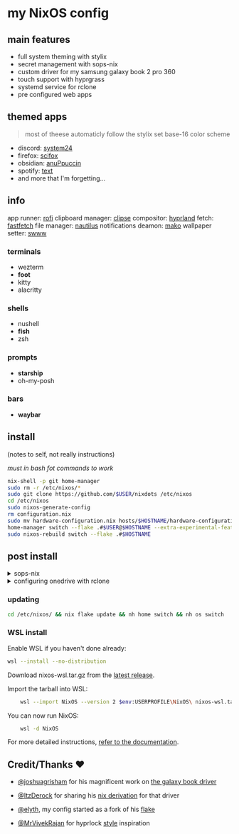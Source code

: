 # my NixOS config

## main features

- full system theming with stylix
- secret management with sops-nix
- custom driver for my samsung galaxy book 2 pro 360
- touch support with hyprgrass
- systemd service for rclone
- pre configured web apps

## themed apps
> most of theese automaticly follow the stylix set base-16 color scheme

- discord:  [system24](https://github.com/refact0r/system24)
- firefox:  [scifox](https://github.com/scientiac/scifox)
- obsidian: [anuPpuccin](https://github.com/AnubisNekhet/AnuPpuccin)
- spotify:  [text](https://github.com/spicetify/spicetify-themes/tree/master/text)
- and more that I'm forgetting...

## info

app runner:           [rofi](https://github.com/davatorium/rofi)
clipboard manager:    [clipse](https://github.com/savedra1/clipse)
compositor:           [hyprland](https://github.com/hyprwm/Hyprland)
fetch:                [fastfetch](https://github.com/fastfetch-cli/fastfetch)
file manager:         [nautilus](https://gitlab.gnome.org/GNOME/nautilus)
notifications deamon: [mako](https://github.com/emersion/mako)
wallpaper setter:     [swww](https://github.com/LGFae/swww)

### terminals

- wezterm
- **foot**
- kitty
- alacritty

### shells

- nushell
- **fish**
- zsh

### prompts

- **starship**
- oh-my-posh

### bars

- **waybar**

## install
(notes to self, not really instructions)

*must in bash fot commands to work*

```bash
nix-shell -p git home-manager
sudo rm -r /etc/nixos/*
sudo git clone https://github.com/$USER/nixdots /etc/nixos
cd /etc/nixos
sudo nixos-generate-config
rm configuration.nix
sudo mv hardware-configuration.nix hosts/$HOSTNAME/hardware-configuration.nix 
home-manager switch --flake .#$USER@$HOSTNAME --extra-experimental-features "nix-command flakes" -b b
sudo nixos-rebuild switch --flake .#$HOSTNAME
```

</details>

## post install

<details>
  <summary>sops-nix</summary>

get user (dev) key for sops:

```bash
mkdir .config/sops/age
age-keygen -o .config/sops/age/keys.txt
```

get age publick key from the machine ssh key to put into .sops.yaml:

```bash
nix-shell -p ssh-to-age --run 'cat /etc/ssh/ssh_host_ed25519_key.pub | ssh-to-age'
```

if any erros with keys, or after key change:

```bash
sops updatekeys /etc/nixos/core/secrets/secrets.yaml
```

`note: if no key is able to decrypt this command will fail`

copy ssh key into `/hosts`

```bash
cp /etc/ssh/ssh_host_ed25519_key.pub /etc/nixos/hosts/zireael/zireael.pub
```

put password hash into secrets.yaml, to get hash:

```bash
mkpasswd -s
```
</details>
<details>
  <summary>configuring onedrive with rclone</summary>

```bash
mkdir ~/onedrive
```

```bash
rclone config
```
</details>

### updating

```bash
cd /etc/nixos/ && nix flake update && nh home switch && nh os switch
```

### WSL install

Enable WSL if you haven't done already:

```bash
wsl --install --no-distribution
```

Download nixos-wsl.tar.gz from the [latest release](https://github.com/nix-community/NixOS-WSL/releases/latest).

Import the tarball into WSL:

```bash
    wsl --import NixOS --version 2 $env:USERPROFILE\NixOS\ nixos-wsl.tar.gz
```

You can now run NixOS:

```bash
    wsl -d NixOS
```

For more detailed instructions, [refer to the documentation](https://nix-community.github.io/NixOS-WSL/install.html).

## Credit/Thanks ❤️

- [@joshuagrisham](https://github.com/joshuagrisham) for his magnificent work on [the galaxy book driver](https://github.com/joshuagrisham/samsung-galaxybook-extras)

- [@ItzDerock](https://github.com/ItzDerock) for sharing his [nix derivation](https://github.com/joshuagrisham/samsung-galaxybook-extras/issues/14#issue-2328871732) for that driver

- [@elyth](https://github.com/elythh), my config started as a fork of his [flake](https://github.com/elythh/flake)

- [@MrVivekRajan](https://github.com/MrVivekRajan/) for hyprlock [style](https://github.com/MrVivekRajan/Hyprlock-Styles) inspiration
